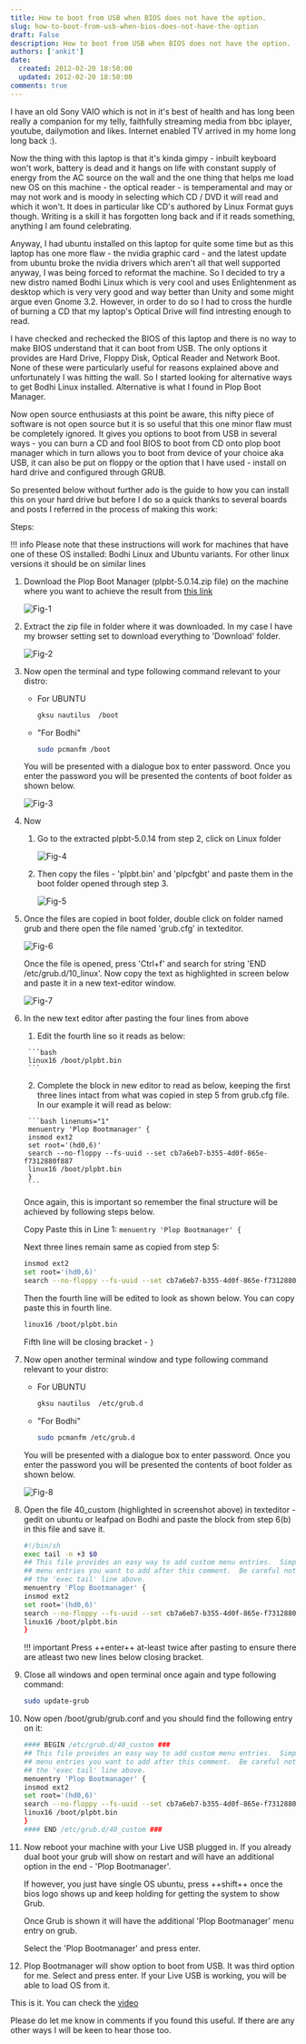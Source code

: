 ```yaml
---
title: How to boot from USB when BIOS does not have the option.
slug: how-to-boot-from-usb-when-bios-does-not-have-the-option
draft: False
description: How to boot from USB when BIOS does not have the option.
authors: ['ankit']
date: 
  created: 2012-02-20 18:50:00
  updated: 2012-02-20 18:50:00
comments: true
---
```


I have an old Sony VAIO which is not in it's best of health and has long been really a companion for my telly, faithfully streaming media from bbc iplayer, youtube, dailymotion and likes. Internet enabled TV arrived in my home long long back :).

Now the thing with this laptop is that it's kinda gimpy - inbuilt keyboard won't work, battery is dead and it hangs on life with constant supply of energy from the AC source on the wall and the one thing that helps me load new OS on this machine - the optical reader - is temperamental and may or may not work and is moody in selecting which CD / DVD it will read and which it won't. It does in particular like CD's authored by Linux Format guys though. Writing is a skill it has forgotten long back and if it reads something, anything I am found celebrating.

<!-- more -->

Anyway, I had ubuntu installed on this laptop for quite some time but as this laptop has one more flaw - the nvidia graphic card - and the latest update from ubuntu broke the nvidia drivers which aren't all that well supported anyway, I was being forced to reformat the machine. So I decided to try a new distro named Bodhi Linux which is very cool and uses Enlightenment as desktop which is very very good and way better than Unity and some might argue even Gnome 3.2. However, in order to do so I had to cross the hurdle of burning a CD that my laptop's Optical Drive will find intresting enough to read.

I have checked and rechecked the BIOS of this laptop and there is no way to make BIOS understand that it can boot from USB. The only options it provides are Hard Drive, Floppy Disk, Optical Reader and Network Boot. None of these were particularly useful for reasons explained above and unfortunately I was hitting the wall. So I started looking for alternative ways to get Bodhi Linux installed. Alternative is what I found in Plop Boot Manager.

Now open source enthusiasts at this point be aware, this nifty piece of software is not open source but it is so useful that this one minor flaw must be completely ignored. It gives you options to boot from USB in several ways - you can burn a CD and fool BIOS to boot from CD onto plop boot manager which in turn allows you to boot from device of your choice aka USB, it can also be put on floppy or the option that I have used - install on hard drive and configured through GRUB.

So presented below without further ado is the guide to how you can install this on your hard drive but before I do so a quick thanks to several boards and posts I referred in the process of making this work:

Steps:

!!! info
    Please note that these instructions will work for machines that have one of these OS installed: Bodhi Linux and Ubuntu variants. For other linux versions it should be on similar lines
	

1. Download the Plop Boot Manager (plpbt-5.0.14.zip file) on the machine where you want to achieve the result from [this link](http://www.plop.at/en/bootmanager/download.html)
      
      ![Fig-1](../assets/images/2016/07/20120220_Fig_1.png)

2. Extract the zip file in folder where it was downloaded. In my case I have my browser setting set to download everything to 'Download' folder.

      ![Fig-2](../assets/images/2016/07/20120220_Fig_2.png)

3. Now open the terminal and type following command relevant to your distro:
   
      * For UBUNTU
    
        ``` bash
        gksu nautilus  /boot
        ```

      * "For Bodhi"
       
        ``` bash
        sudo pcmanfm /boot
        ```
  
    You will be presented with a dialogue box to enter password. Once you enter the password you will be presented the contents of boot folder as shown below.

    ![Fig-3](../assets/images/2016/07/20120220_Fig_3.png)

4. Now

    1. Go to the extracted plpbt-5.0.14 from step 2, click on Linux folder
      
          ![Fig-4](../assets/images/2016/07/20120220_Fig_4.png)

    2. Then copy the files - 'plpbt.bin' and 'plpcfgbt' and paste them in the boot folder opened through step 3.

          ![Fig-5](../assets/images/2016/07/20120220_Fig_5.png)

5. Once the files are copied in boot folder, double click on folder named grub and there open the file named 'grub.cfg' in texteditor.

    ![Fig-6](../assets/images/2016/07/20120220_Fig_6.png)

    Once the file is opened, press 'Ctrl+f' and search for string 'END /etc/grub.d/10_linux'. Now copy the text as highlighted in screen below and paste it in a new text-editor window.
 
    ![Fig-7](../assets/images/2016/07/20120220_Fig_7.png)

6. In the new text editor after pasting the four lines from above
   
      1. Edit the fourth line so it reads as below:

        ```bash
        linux16 /boot/plpbt.bin
        ```
      
      2. Complete the block in new editor to read as below, keeping the first three lines intact from what was copied in step 5 from grub.cfg file. In our example it will read as below:

        ```bash linenums="1"
        menuentry 'Plop Bootmanager' {
        insmod ext2
        set root='(hd0,6)'
        search --no-floppy --fs-uuid --set cb7a6eb7-b355-4d0f-865e-f7312880f887
        linux16 /boot/plpbt.bin
        }
        ```

    Once again, this is important so remember the final structure will be achieved by following steps below.

    Copy Paste this in Line 1: `menuentry 'Plop Bootmanager' {`

    Next three lines remain same as copied from step 5:

    ```bash linenums="1"
    insmod ext2
    set root='(hd0,6)'
    search --no-floppy --fs-uuid --set cb7a6eb7-b355-4d0f-865e-f7312880f887
    ```

    Then the fourth line will be edited to look as shown below. You can copy paste this in fourth line.
    
    ```bash 
    linux16 /boot/plpbt.bin
    ```

    Fifth line will be closing bracket - `}`

7. Now open another terminal window and type following command relevant to your distro:
   
      * For UBUNTU
    
        ``` bash
        gksu nautilus  /etc/grub.d
        ```

      * "For Bodhi"
       
        ``` bash
        sudo pcmanfm /etc/grub.d
        ```

    You will be presented with a dialogue box to enter password. Once you enter the password you will be presented the contents of boot folder as shown below.

    ![Fig-8](../assets/images/2016/07/20120220_Fig_8.png)


8. Open the file 40_custom (highlighted in screenshot above) in texteditor - gedit on ubuntu or leafpad on Bodhi and paste the block from step 6(b) in this file and save it.

    ```bash linenums="1"
    #!/bin/sh
    exec tail -n +3 $0
    ## This file provides an easy way to add custom menu entries.  Simply type the
    ## menu entries you want to add after this comment.  Be careful not to change
    ## the 'exec tail' line above.
    menuentry 'Plop Bootmanager' {
    insmod ext2
    set root='(hd0,6)'
    search --no-floppy --fs-uuid --set cb7a6eb7-b355-4d0f-865e-f7312880f887
    linux16 /boot/plpbt.bin
    }
    ```
   
    !!! important 
        Press ++enter++ at-least twice after pasting to ensure there are atleast two new lines below closing bracket.

9. Close all windows and open terminal once again and type following command: 
   
    ```bash
    sudo update-grub
    ```

10. Now open /boot/grub/grub.conf and you should find the following entry on it:

    ```bash linenums="1"
    #### BEGIN /etc/grub.d/40_custom ###
    ## This file provides an easy way to add custom menu entries.  Simply type the
    ## menu entries you want to add after this comment.  Be careful not to change
    ## the 'exec tail' line above.
    menuentry 'Plop Bootmanager' {
    insmod ext2
    set root='(hd0,6)'
    search --no-floppy --fs-uuid --set cb7a6eb7-b355-4d0f-865e-f7312880f887
    linux16 /boot/plpbt.bin
    }
    #### END /etc/grub.d/40_custom ###
    ```
   
11. Now reboot your machine with your Live USB plugged in. If you already dual boot your grub will show on restart and will have an additional option in the end - 'Plop Bootmanager'.
    
    If however, you just have single OS ubuntu, press ++shift++ once the bios logo shows up and keep holding for getting the system to show Grub.
  
    Once Grub is shown it will have the additional 'Plop Bootmanager' menu entry on grub.
  
    Select the 'Plop Bootmanager' and press enter.

12.  Plop Bootmanager will show option to boot from USB. It was third option for me. Select and press enter. If your Live USB is working, you will be able to load OS from it.


This is it. You can check the [video](https://youtu.be/gG_UtAGFA8I?si=33bdJVJvm0nVnm7B)

Please do let me know in comments if you found this useful. If there are any other ways I will be keen to hear those too.